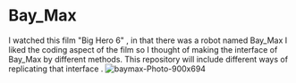 # Bay_Max
I watched this film "Big Hero 6" , in that there was a robot named Bay_Max I liked the coding aspect of the film so I thought of making the interface of Bay_Max by different methods. This repository will include different ways of replicating that interface .
![baymax-Photo-900x694](https://user-images.githubusercontent.com/65587505/156026042-e9320935-12b0-4503-8aa2-8e46bfb9cd1c.png)
